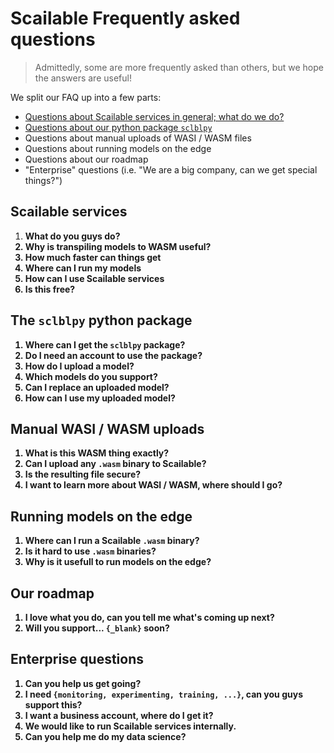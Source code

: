 # Scailable Frequently asked questions
> Admittedly, some are more frequently asked than others, but we hope the answers are useful!

We split our FAQ up into a few parts:

* [Questions about Scailable services in general; what do we do?](#general)
* [Questions about our python package `sclblpy`](#sclblpy)
* Questions about manual uploads of WASI / WASM files
* Questions about running models on the edge
* Questions about our roadmap
* "Enterprise" questions (i.e. "We are a big company, can we get special things?")

<a name="general"></a>
## Scailable services

  1. <b>What do you guys do?<b>
  2. <b>Why is transpiling models to WASM useful?</b>
  3. <b>How much faster can things get</b>
  4. <b>Where can I run my models</b>
  5. <b>How can I use Scailable services</b>
  6. <b>Is this free?<b>

<a name="sclblpy"></a>
## The `sclblpy` python package

  1. <b>Where can I get the `sclblpy` package?</b>
  2. <b>Do I need an account to use the package?</b>
  3. <b>How do I upload a model?</b>
  4. <b>Which models do you support?</b>
  5. <b>Can I replace an uploaded model?</b>
  6. <b>How can I use my uploaded model?</b>

<a name="wasi-upload"></a>
## Manual WASI / WASM uploads

  1. <b>What is this WASM thing exactly?</b>
  2. <b>Can I upload any `.wasm` binary to Scailable?</b>
  3. <b>Is the resulting file secure?</b>
  4. <b>I want to learn more about WASI / WASM, where should I go?</b>

<a name="edge"></a>
## Running models on the edge

  1. <b>Where can I run a Scailable `.wasm` binary?</b>
  2. <b>Is it hard to use `.wasm` binaries?</b>
  3. <b>Why is it usefull to run models on the edge?</b>

<a name="roadmap"></a>
## Our roadmap

  1. <b>I love what you do, can you tell me what's coming up next?</b>
  2. <b>Will you support... `{_blank}` soon?</b>

<a name="enterprise"></a>
## Enterprise questions

  1. <b>Can you help us get going?</b>
  2. <b>I need `{monitoring, experimenting, training, ...}`, can you guys support this?</b>
  3. <b>I want a business account, where do I get it?</b>
  4. <b>We would like to run Scailable services internally.</b>
  5. <b>Can you help me do my data science?</b>
